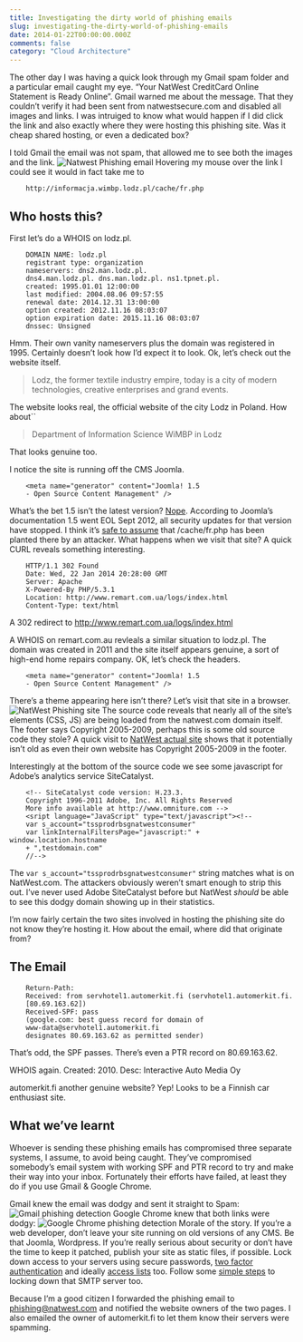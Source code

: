 ```yaml
---
title: Investigating the dirty world of phishing emails
slug: investigating-the-dirty-world-of-phishing-emails
date: 2014-01-22T00:00:00.000Z
comments: false
category: "Cloud Architecture"
---
```


The other day I was having a quick look through my Gmail spam folder and a particular email caught my eye. “Your NatWest CreditCard Online Statement is Ready Online”. Gmail warned me about the message. That they couldn’t verify it had been sent from natwestsecure.com and disabled all images and links. I was intruiged to know what would happen if I did click the link and also exactly where they were hosting this phishing site. Was it cheap shared hosting, or even a dedicated box?

I told Gmail the email was not spam, that allowed me to see both the images and the link.
![Natwest Phishing email](https://i.imgur.com/htEICTg.png)
Hovering my mouse over the link I could see it would in fact take me to

        http://informacja.wimbp.lodz.pl/cache/fr.php
    

## Who hosts this?

First let’s do a WHOIS on lodz.pl.

        DOMAIN NAME: lodz.pl 
        registrant type: organization 
        nameservers: dns2.man.lodz.pl. 
        dns4.man.lodz.pl. dns.man.lodz.pl. ns1.tpnet.pl. 
        created: 1995.01.01 12:00:00 
        last modified: 2004.08.06 09:57:55 
        renewal date: 2014.12.31 13:00:00 
        option created: 2012.11.16 08:03:07 
        option expiration date: 2015.11.16 08:03:07 
        dnssec: Unsigned
    

Hmm. Their own vanity nameservers plus the domain was registered in 1995. Certainly doesn’t look how I’d expect it to look. Ok, let’s check out the website itself.

> Lodz, the former textile industry empire, today is a city of modern technologies, creative enterprises and grand events.

The website looks real, the official website of the city Lodz in Poland. How about``

> Department of Information Science WiMBP in Lodz

That looks genuine too.

I notice the site is running off the CMS Joomla.

        <meta name="generator" content="Joomla! 1.5  
        - Open Source Content Management" />
    

What’s the bet 1.5 isn’t the latest version? [Nope](http://docs.joomla.org/What_version_of_Joomla!_should_you_use%3F). According to Joomla’s documentation 1.5 went EOL Sept 2012, all security updates for that version have stopped. I think it’s [safe to assume](http://www.cvedetails.com/vulnerability-list/vendor_id-3496/cvssscoremin-5/cvssscoremax-5.99/Joomla.html) that /cache/fr.php has been planted there by an attacker. What happens when we visit that site? A quick CURL reveals something interesting.

        HTTP/1.1 302 Found
        Date: Wed, 22 Jan 2014 20:28:00 GMT
        Server: Apache
        X-Powered-By PHP/5.3.1
        Location: http://www.remart.com.ua/logs/index.html
        Content-Type: text/html
    

A 302 redirect to http://www.remart.com.ua/logs/index.html

A WHOIS on remart.com.au revleals a similar situation to lodz.pl. The domain was created in 2011 and the site itself appears genuine, a sort of high-end home repairs company. OK, let’s check the headers.

        <meta name="generator" content="Joomla! 1.5  
        - Open Source Content Management" />
    

There’s a theme appearing here isn’t there? Let’s visit that site in a browser.
![NatWest Phishing site](https://i.imgur.com/HkLt0Dw.png)
The source code reveals that nearly all of the site’s elements (CSS, JS) are being loaded from the natwest.com domain itself. The footer says Copyright 2005-2009, perhaps this is some old source code they stole? A quick visit to [NatWest actual site](https://cardservices.natwest.com/RBSG_Consumer/Login.do?promoCode=NatWest) shows that it potentially isn’t old as even their own website has Copyright 2005-2009 in the footer.

Interestingly at the bottom of the source code we see some javascript for Adobe’s analytics service SiteCatalyst.

        <!-- SiteCatalyst code version: H.23.3.  
        Copyright 1996-2011 Adobe, Inc. All Rights Reserved  
        More info available at http://www.omniture.com -->  
        <sript language="JavaScript" type="text/javascript"><!--  
        var s_account="tssprodrbsgnatwestconsumer"  
        var linkInternalFiltersPage="javascript:" + window.location.hostname
    	+ ",testdomain.com"  
        //-->
    

The `var s_account="tssprodrbsgnatwestconsumer"` string matches what is on NatWest.com. The attackers obviously weren’t smart enough to strip this out. I’ve never used Adobe SiteCatalyst before but NatWest *should* be able to see this dodgy domain showing up in their statistics.

I’m now fairly certain the two sites involved in hosting the phishing site do not know they’re hosting it. How about the email, where did that originate from?

## The Email

        Return-Path: 
        Received: from servhotel1.automerkit.fi (servhotel1.automerkit.fi. 
        [80.69.163.62])
        Received-SPF: pass
        (google.com: best guess record for domain of
        www-data@servhotel1.automerkit.fi
        designates 80.69.163.62 as permitted sender)
    

That’s odd, the SPF passes. There’s even a PTR record on 80.69.163.62.

WHOIS again. Created: 2010. Desc: Interactive Auto Media Oy

automerkit.fi another genuine website? Yep! Looks to be a Finnish car enthusiast site.

## What we’ve learnt

Whoever is sending these phishing emails has compromised three separate systems, I assume, to avoid being caught. They’ve compromised somebody’s email system with working SPF and PTR record to try and make their way into your inbox. Fortunately their efforts have failed, at least they do if you use Gmail & Google Chrome.

Gmail knew the email was dodgy and sent it straight to Spam:
![Gmail phishing detection](https://i.imgur.com/EZLlNmL.png)
Google Chrome knew that both links were dodgy:
![Google Chrome phishing detection](https://i.imgur.com/313tPhl.png)
Morale of the story. If you’re a web developer, don’t leave your site running on old versions of any CMS. Be that Joomla, Wordpress. If you’re really serious about security or don’t have the time to keep it patched, publish your site as static files, if possible. Lock down access to your servers using secure passwords, [two factor authentication](http://blog.authy.com/two-factor-ssh-in-thirty-seconds) and ideally [access lists](https://www.dome9.com/) too. Follow some [simple steps](https://www.vircom.com/security/top-10-tips-to-secure-your-email-server/) to locking down that SMTP server too.

Because I’m a good citizen I forwarded the phishing email to [phishing@natwest.com](mailto:phishing%40natwest.com) and notified the website owners of the two pages. I also emailed the owner of automerkit.fi to let them know their servers were spamming.
